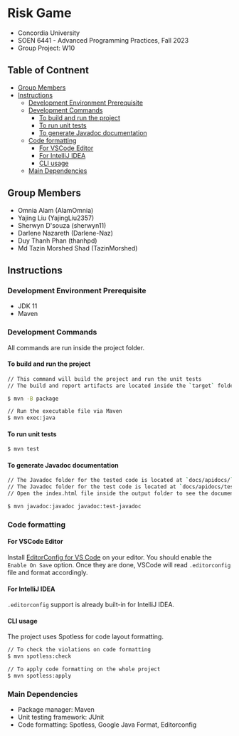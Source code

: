 # Risk Game
- Concordia University
- SOEN 6441 - Advanced Programming Practices, Fall 2023
- Group Project: W10

## Table of Contnent
* [Group Members](#group-members)
* [Instructions](#instructions)
	+ [Development Environment Prerequisite](#development-environment-prerequisite)
	+ [Development Commands](#development-commands)
		- [To build and run the project](#to-build-and-run-the-project)
		- [To run unit tests](#to-run-unit-tests)
		- [To generate Javadoc documentation](#to-generate-javadoc-documentation)
	+ [Code formatting](#code-formatting)
		- [For VSCode Editor](#for-vscode-editor)
		- [For IntelliJ IDEA](#for-intellij-idea)
		- [CLI usage](#cli-usage)
	+ [Main Dependencies](#main-dependencies)

## Group Members
- Omnia Alam (AlamOmnia)
- Yajing Liu (YajingLiu2357)
- Sherwyn D'souza (sherwyn11)
- Darlene Nazareth (Darlene-Naz)
- Duy Thanh Phan (thanhpd)
- Md Tazin Morshed Shad (TazinMorshed)

## Instructions
### Development Environment Prerequisite
- JDK 11
- Maven

### Development Commands
All commands are run inside the project folder.

#### To build and run the project
```sh
// This command will build the project and run the unit tests
// The build and report artifacts are located inside the `target` folder

$ mvn -B package

// Run the executable file via Maven
$ mvn exec:java
```

#### To run unit tests
```sh
$ mvn test
```

#### To generate Javadoc documentation
```sh
// The Javadoc folder for the tested code is located at `docs/apidocs/`
// The Javadoc folder for the test code is located at `docs/apidocs/testapidocs`
// Open the index.html file inside the output folder to see the document

$ mvn javadoc:javadoc javadoc:test-javadoc
```

### Code formatting
#### For VSCode Editor
Install [EditorConfig for VS Code](https://marketplace.visualstudio.com/items?itemName=EditorConfig.EditorConfig) on your editor. You should enable the `Enable On Save` option. Once they are done, VSCode will read `.editorconfig` file and format accordingly.

#### For IntelliJ IDEA
`.editorconfig` support is already built-in for IntelliJ IDEA.

#### CLI usage
The project uses Spotless for code layout formatting.

```sh
// To check the violations on code formatting
$ mvn spotless:check

// To apply code formatting on the whole project
$ mvn spotless:apply
```

### Main Dependencies
- Package manager: Maven
- Unit testing framework: JUnit
- Code formatting: Spotless, Google Java Format, Editorconfig
